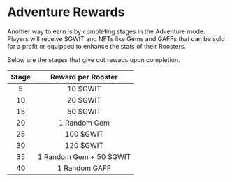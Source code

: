 # **Adventure Rewards**

Another way to earn is by completing stages in the Adventure mode. Players will receive $GWIT and NFTs like Gems and GAFFs that can be sold for a profit or equipped to enhance the stats of their Roosters.

Below are the stages that give out rewads upon completion.

<center>

| **Stage** | **Reward per Rooster**  |
| :-------: | :---------------------: |
|     5     |        10 $GWIT         |
|    10     |        20 $GWIT         |
|    15     |        50 $GWIT         |
|    20     |      1 Random Gem       |
|    25     |        100 $GWIT        |
|    30     |        120 $GWIT        |
|    35     | 1 Random Gem + 50 $GWIT |
|    40     |      1 Random GAFF      |

</center>
